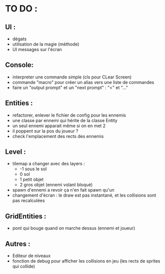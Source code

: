 # TO DO :

## UI :

- dégats
- utilisation de la magie (méthode)
- UI messages sur l'écran

## Console:

- interpreter une commande simple (cls pour CLear Screen)
- commande "macro" pour créer un alias vers une liste de commandes
- faire un "output prompt" et un "next prompt" : "<" et "..."

## Entities :

- refactorer, enlever le fichier de config pour les ennemis
- une classe par ennemi qui hérite de la classe Entity
- un seul ennemi apparait même si on en met 2
- il poppent sur la pos du joueur ?
- check l'emplacement des rects des ennemis

## Level :

- tilemap a changer avec des layers :
	- -1 sous le sol
	- 0 sol
	- 1 petit objet
	- 2 gros objet (ennemi volant bloqué)
- spawn d'ennemi a revoir ça n'en fait spawn qu'un
- changement d'écran : le draw est pas instantané, et les collisions sont pas recalculées

## GridEntities :

- pont qui bouge quand on marche dessus (ennemi et joueur)

## Autres :

- Editeur de niveaux
- fonction de debug pour afficher les collisions en jeu (les rects de sprites qui collide)
